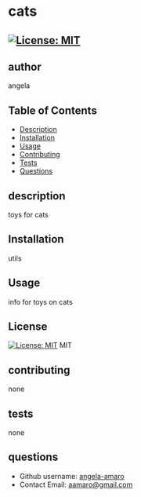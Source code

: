 # cats
  ## [![License: MIT](https://img.shields.io/badge/License-MIT-yellow.svg)](https://opensource.org/licenses/MIT)
  ## author
  angela
  ## Table of Contents
  * [Description](#description)
  * [Installation](#installation)
  * [Usage](#usage)
  * [Contributing](#contribution)
  * [Tests](#tests)
  * [Questions](#questions)
  ## description
  toys for cats
  ## Installation
   utils
  ## Usage
  info for toys on cats
  ## License
  [![License: MIT](https://img.shields.io/badge/License-MIT-yellow.svg)](https://opensource.org/licenses/MIT)
  MIT
  ## contributing
  none
  ## tests
  none
  ## questions
  - Github username: [angela-amaro](https://github.com/angela-amaro)
  - Contact Email: aamaro@gmail.com
